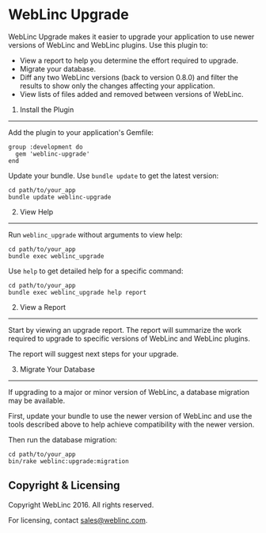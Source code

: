 WebLinc Upgrade
================================================================================

WebLinc Upgrade makes it easier to upgrade your application to use newer
versions of WebLinc and WebLinc plugins. Use this plugin to:

* View a report to help you determine the effort required to upgrade.
* Migrate your database.
* Diff any two WebLinc versions (back to version 0.8.0) and filter the
results to show only the changes affecting your application.
* View lists of files added and removed between versions of WebLinc.


1. Install the Plugin
--------------------------------------------------------------------------------

Add the plugin to your application's Gemfile:

    group :development do
      gem 'weblinc-upgrade'
    end

Update your bundle. Use `bundle update` to get the latest version:

    cd path/to/your_app
    bundle update weblinc-upgrade


2. View Help
--------------------------------------------------------------------------------

Run `weblinc_upgrade` without arguments to view help:

    cd path/to/your_app
    bundle exec weblinc_upgrade

Use `help` to get detailed help for a specific command:

    cd path/to/your_app
    bundle exec weblinc_upgrade help report


2. View a Report
--------------------------------------------------------------------------------

Start by viewing an upgrade report. The report will summarize the work required
to upgrade to specific versions of WebLinc and WebLinc plugins.

The report will suggest next steps for your upgrade.


3. Migrate Your Database
--------------------------------------------------------------------------------

If upgrading to a major or minor version of WebLinc, a database migration may
be available.

First, update your bundle to use the newer version of WebLinc and use the tools
described above to help achieve compatibility with the newer version.

Then run the database migration:

    cd path/to/your_app
    bin/rake weblinc:upgrade:migration


Copyright & Licensing
--------------------------------------------------------------------------------

Copyright WebLinc 2016. All rights reserved.

For licensing, contact sales@weblinc.com.

